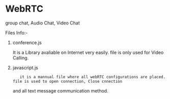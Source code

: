 # WebRTC
group chat, Audio Chat, Video Chat

Files Info:-

1) conference.js

      It is a Library  avaliable on Internet very easily. file is only used for Video Calling.


2) javascript.js

          it is a mannual file where all webRTC configurations are placed. file is used to open connection, Close cnnection 
   and all text message communication method.

